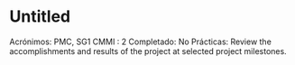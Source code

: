 # Untitled

Acrónimos: PMC, SG1
CMMI : 2
Completado: No
Prácticas: Review the accomplishments and results of the project at selected project milestones.